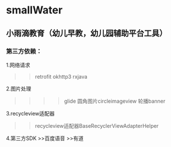 # smallWater

## 小雨滴教育（幼儿早教，幼儿园辅助平台工具）

### 第三方依赖：

1.网络请求
>>retrofit
   >>     okhttp3
   >>     rxjava 
    
2.图片处理
  >>>>  glide
 >>   圆角图片circleimageview
  >>  轮播banner
    
3.recycleview适配器
   >> recycleview适配器BaseRecyclerViewAdapterHelper
    
4.第三方SDK
    >>百度语音
    >>有道
    
